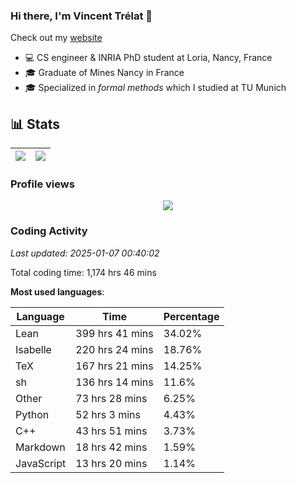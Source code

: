 ### Hi there, I'm Vincent Trélat 👋

Check out my [website](https://vtrelat.github.io)

-   💻 CS engineer & INRIA PhD student at Loria, Nancy, France
-   🎓 Graduate of Mines Nancy in France
-   🎓 Specialized in _formal methods_ which I studied at TU Munich

## 📊 **Stats**

| <img align="center" src="https://readme-stats.clckblog.space/api?username=VTrelat&show_icons=true&include_all_commits=true&theme=tokyonight&hide_border=true" /> | <img align="center" src="https://readme-stats.clckblog.space/api/top-langs/?username=VTrelat&layout=compact&theme=tokyonight&hide_border=true" /> |
| ---------------------------------------------------------------------------------------------------------------------------------------------------------------- | ------------------------------------------------------------------------------------------------------------------------------------------------- |

### Profile views

<p align="center">
 <img src="https://profile-counter.glitch.me/VTrelat/count.svg" />
</p>

<!--automations-->
### Coding Activity
_Last updated: 2025-01-07 00:40:02_

Total coding time: 1,174 hrs 46 mins

**Most used languages**:

| Language | Time | Percentage |
| ------------- | ------------- | ------------- |
| Lean | 399 hrs 41 mins | 34.02% |
| Isabelle | 220 hrs 24 mins | 18.76% |
| TeX | 167 hrs 21 mins | 14.25% |
| sh | 136 hrs 14 mins | 11.6% |
| Other | 73 hrs 28 mins | 6.25% |
| Python | 52 hrs 3 mins | 4.43% |
| C++ | 43 hrs 51 mins | 3.73% |
| Markdown | 18 hrs 42 mins | 1.59% |
| JavaScript | 13 hrs 20 mins | 1.14% |

